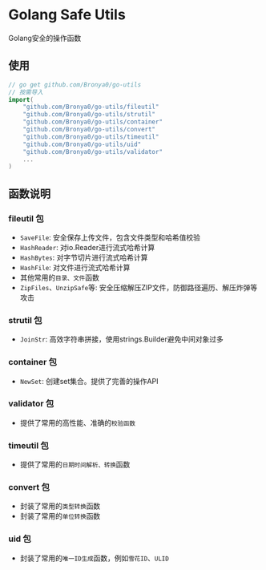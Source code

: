 # Golang Safe Utils

Golang安全的操作函数

## 使用

```go
// go get github.com/Bronya0/go-utils
// 按需导入
import(
    "github.com/Bronya0/go-utils/fileutil"
    "github.com/Bronya0/go-utils/strutil"
    "github.com/Bronya0/go-utils/container"
    "github.com/Bronya0/go-utils/convert"
    "github.com/Bronya0/go-utils/timeutil"
    "github.com/Bronya0/go-utils/uid"
    "github.com/Bronya0/go-utils/validator"
    ...
)
```

## 函数说明

### fileutil 包

- `SaveFile`: 安全保存上传文件，包含文件类型和哈希值校验
- `HashReader`: 对io.Reader进行流式哈希计算
- `HashBytes`: 对字节切片进行流式哈希计算
- `HashFile`: 对文件进行流式哈希计算
- 其他常用的`目录、文件`函数
- `ZipFiles`、`UnzipSafe`等: 安全压缩解压ZIP文件，防御路径遍历、解压炸弹等攻击

### strutil 包

- `JoinStr`: 高效字符串拼接，使用strings.Builder避免中间对象过多

### container 包

- `NewSet`: 创建set集合。提供了完善的操作API

### validator 包

- 提供了常用的高性能、准确的`校验函数`

### timeutil 包

- 提供了常用的`日期时间解析、转换`函数

### convert 包

- 封装了常用的`类型转换`函数
- 封装了常用的`单位转换`函数

### uid 包

- 封装了常用的`唯一ID生成`函数，例如`雪花ID`、`ULID`